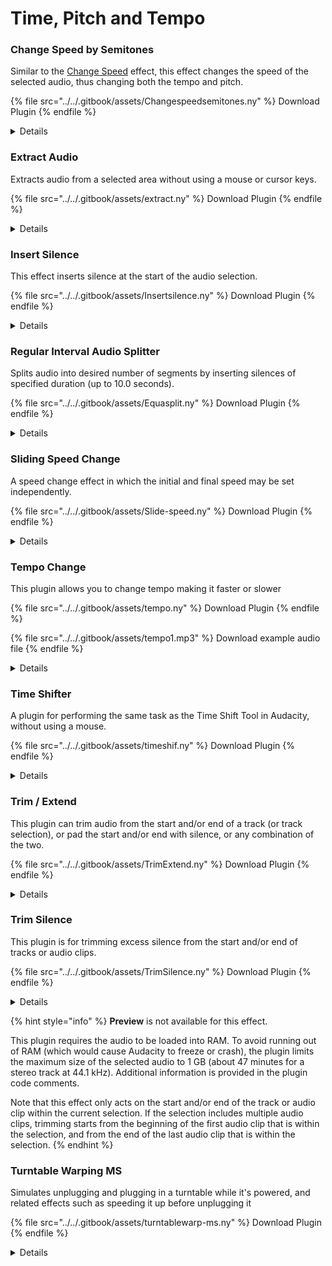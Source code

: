 # Time, Pitch and Tempo

### Change Speed by Semitones

Similar to the [Change Speed](https://manual.audacityteam.org/man/change\_speed.html) effect, this effect changes the speed of the selected audio, thus changing both the tempo and pitch.

{% file src="../../.gitbook/assets/Changespeedsemitones.ny" %}
Download Plugin
{% endfile %}

<details>

<summary>Details</summary>

Author: Steve Daulton

Similar to the [Change Speed](https://manual.audacityteam.org/man/change\_speed.html) effect, this effect changes the speed of the selected audio, thus changing both the tempo and pitch. Possible uses include slowing down music to aid transcription, where the amount of pitch change is known.

Parameters:

1. **Semitones change:** \[-24 to +24 semitones]

</details>

### Extract Audio

Extracts audio from a selected area without using a mouse or cursor keys.

{% file src="../../.gitbook/assets/extract.ny" %}
Download Plugin
{% endfile %}

<details>

<summary>Details</summary>

Author: [David R.Sky](https://audionyq.com/david\_r\_sky)

Extracts audio from a selected area without using a mouse or cursor keys. Audacity has a Selection Toolbar providing a screen-reader friendly display of selection start time and duration which you could use for similar purpose, this plugin provides a solution. It also has an easy option to extract a percentage of the selected audio. For example, selecting 50% "start percent" and 100% "end percent" will leave you with only the last half of your selection.

Parameters:

1. **Time or percent?**
2. **Start time:** \[seconds, maximum 600]
3. **End time:** \[seconds, maximum 600]
4. **Start percent:**
5. **End percent:**

</details>

### Insert Silence

This effect inserts silence at the start of the audio selection.

{% file src="../../.gitbook/assets/Insertsilence.ny" %}
Download Plugin
{% endfile %}

<details>

<summary>Details</summary>

Author: Steve Daulton

This effect inserts silence at the start of the audio selection. The length of inserted silence is equal to the length of the selection. This effect may be useful in situations where it is necessary to insert a lot of silences because Audacity (2.0.1 and later) allow keyboard shortcuts to be set for effects (see: [https://manual.audacityteam.org/o/man/keyboard\_preferences.html#change](https://manual.audacityteam.org/o/man/keyboard\_preferences.html#change))

This effect has no controls.

</details>

### Regular Interval Audio Splitter

Splits audio into desired number of segments by inserting silences of specified duration (up to 10.0 seconds).

{% file src="../../.gitbook/assets/Equasplit.ny" %}
Download Plugin
{% endfile %}

<details>

<summary>Details</summary>

Author: [David R.Sky](https://audionyq.com/david\_r\_sky)

Previously called "Audio chunker". Splits audio into desired number of segments by inserting silences of specified duration (up to 10.0 seconds). You can also specify fade-in and fade-out lengths for each segment. By setting number of segments to ' 1 ' you can use audio splitter to apply a specified fade-in and fade-out to a single length of audio in one action.

Parameters:

1. **Number of audio segments:** \[1 to 120, default 10]
2. **Silence duration between segments \[seconds]:** \[0.01 to 10, default 1]
3. **Fade-in/fade-out length \[milliseconds; 0 = no fade]:** \[0 to 500, default 20]

</details>

### Sliding Speed Change

A speed change effect in which the initial and final speed may be set independently.

{% file src="../../.gitbook/assets/Slide-speed.ny" %}
Download Plugin
{% endfile %}

<details>

<summary>Details</summary>

Author: Steve Daulton

A speed change effect in which the initial and final speed may be set independently. Like Audacity's [Change Speed](https://manual.audacityteam.org/man/change\_speed.html) effect, this effect changes both the tempo and pitch of the audio.

**Accessibility:** This effect may be useful as an accessible alternative to Audacity's [Time Tracks](https://manual.audacityteam.org/man/time\_tracks.html).

Parameters:

1. **Initial speed (0.1 to 10 x):** \[0.1 to 10, default 1.0] Sets the initial speed.
2. **Final speed (0.1 to 10 x):** \[0.1 to 10, default 1.0] Sets the final speed.

The speed controls set the initial and final speed as a multiple of the original speed. A setting of 1.0 means 1x the original speed, in other words, unchanged. 2x speed is double speed. 0.5x speed is half speed. The speed changes linearly between the 'Initial' and 'Final' settings.

</details>

### Tempo Change

This plugin allows you to change tempo making it faster or slower

{% file src="../../.gitbook/assets/tempo.ny" %}
Download Plugin
{% endfile %}

{% file src="../../.gitbook/assets/tempo1.mp3" %}
Download example audio file
{% endfile %}

<details>

<summary>Details</summary>

Author: [David R.Sky](https://audionyq.com/david\_r\_sky)

For those who are confused by Audacity's "Change Speed" effect where to make the tempo twice as slow you apply a -50% change and to make it twice as fast apply a 100% change, try this plugin. Its default settings multiply the tempo by 0.5, making the tempo twice as slow (dividing by 2.0 has the same effect). To make the tempo twice as fast, simply multiply by 2.0 (or divide by 0.5). The default setting (the opposite of Audacity's "Change Speed" default) might be handy for example to return tapes dubbed at 2x speed to normal speed.

Parameters:

1. **Tempo change factor:** \[0.1 to 8.0, default 0.5]
2. **Multiply or divide:** \[0=multiply (default), 1=divide] - multiplies or divides by the tempo change number.

</details>

### Time Shifter

A plugin for performing the same task as the Time Shift Tool in Audacity, without using a mouse.

{% file src="../../.gitbook/assets/timeshif.ny" %}
Download Plugin
{% endfile %}

<details>

<summary>Details</summary>

Author: [David R.Sky](https://audionyq.com/david\_r\_sky)

A plugin for performing the same task as the Time Shift Tool in Audacity, without using a mouse. The effect works thus: if the shift value is positive, silence is inserted before the selection. If the shift value is negative, audio is removed from the start of the selection. If your selected track is mono, set the value in the left/mono edit field, if your track is stereo, set the values in both the left/mono and right channel shift value fields. Setting slightly different values in both fields when you have a stereo track can be used for special effect.

Note that positive shifts can lead to the audio being truncated at the right edge when shifting a stereo track. To avoid this, split the stereo track using the Track Drop-down Menu, select each track in turn and apply the shift you want using the Mono/left channel shift field. If the audio starts after time zero and is preceded by empty space, convert the empty space to silence with Project > Quick Mix in legacy Audacity up to and including version 1.3.13. In current Audacity, select the track, press J, then press SHIFT + HOME, then Generate > Silence. This prevents truncation of the audio providing there is sufficient silence at the start of the track.

Parameters:

1. **Mono/left channel shift:** \[-1000 - +1000, default 0]
2. **Right channel shift:** \[-1000 - +1000, default 0]
3. **\[0=milliseconds 1=seconds]** (default is milliseconds)

</details>

### Trim / Extend

This plugin can trim audio from the start and/or end of a track (or track selection), or pad the start and/or end with silence, or any combination of the two.

{% file src="../../.gitbook/assets/TrimExtend.ny" %}
Download Plugin
{% endfile %}

<details>

<summary>Details</summary>

Author: Steve Daulton

This plugin can trim audio from the start and/or end of a track (or track selection), or pad the start and/or end with silence, or any combination of the two. The effect can be used in a [Macro](https://manual.audacityteam.org/man/macros.html) for batch processing.

Parameters:

1. **Time units:** \[samples, milliseconds, seconds (default), minutes] This selection sets the time units for the following two controls.
2. **Trim / Extend start by:** \[-100 to +100, default 0] How much audio to trim (delete) from the start of the track selection, or how much silence to add to the start of the selection. Move the slider to the left or type a negative value to remove audio. Move the slider to the right or type a positive value to add silence.
3. **Trim / Extend end by:** \[-100 to +100, default 0] How much audio to trim (delete) from the end of the track selection, or how much silence to add to the end of the selection. Move the slider to the left or type a negative value to remove audio. Move the slider to the right or type a positive value to add silence.
4. **Error message control:** \[Show errors (default) / Hide errors] In the event of an error, a message will normally be shown to indicate what the error is. For example, if you attempt to delete a longer duration than the selection, an error message will indicate that the operation cannot be done. However, when using this effect in a Macro for batch processing, the error message will cause the Macro to stop until the error message is acknowledged. That behavior may not be wanted, so "Hide errors" may be selected to suppress error messages. When "Hide errors" is enabled, if an error is encountered, the plugin will silently skip the current track and continue with any remaining tracks.

</details>

### Trim Silence

This plugin is for trimming excess silence from the start and/or end of tracks or audio clips.

{% file src="../../.gitbook/assets/TrimSilence.ny" %}
Download Plugin
{% endfile %}

<details>

<summary>Details</summary>

Author: Steve Daulton

This plugin is for trimming excess silence from the start and/or end of tracks or audio clips. The effect can be used in a [Macro](https://manual.audacityteam.org/man/macros.html) for batch processing.

Parameters:

1. **Silence Threshold (dB):** \[-100 to 0, default -48] Audio below this level at the start or end of the track may be trimmed.
2. **Silence to leave at start (0 to 30 seconds):** \[0 to 30 seconds, default 0] When trimming silence from the start of a track or audio clip, the silence will not be trimmed shorter than this length. Note that if the silence at the start of the track is already shorter than this length, it will not be trimmed and will not be extended.
3. **Silence to leave at end (0 to 30 seconds):** \[0 to 30 seconds, default 0] When trimming silence from the end of a track or audio clip, the silence will not be trimmed shorter than this length. Note that if the silence at the end of the track is already shorter than this length, it will not be trimmed and will not be extended.

<!---->

1. **Preview** is not available for this effect.
2. This plugin requires the audio to be loaded into RAM. To avoid running out of RAM (which would cause Audacity to freeze or crash), the plugin limits the maximum size of the selected audio to 1 GB (about 47 minutes for a stereo track at 44.1 kHz). Additional information is provided in the plugin code comments.

</details>

{% hint style="info" %}
**Preview** is not available for this effect.

This plugin requires the audio to be loaded into RAM. To avoid running out of RAM (which would cause Audacity to freeze or crash), the plugin limits the maximum size of the selected audio to 1 GB (about 47 minutes for a stereo track at 44.1 kHz). Additional information is provided in the plugin code comments.

Note that this effect only acts on the start and/or end of the track or audio clip within the current selection. If the selection includes multiple audio clips, trimming starts from the beginning of the first audio clip that is within the selection, and from the end of the last audio clip that is within the selection.
{% endhint %}

### Turntable Warping MS

Simulates unplugging and plugging in a turntable while it's powered, and related effects such as speeding it up before unplugging it

{% file src="../../.gitbook/assets/turntablewarp-ms.ny" %}
Download Plugin
{% endfile %}

<details>

<summary>Details</summary>

Authors: [David R.Sky](https://audionyq.com/david\_r\_sky), Roger B. Dannenberg

Simulates unplugging and plugging in a turntable while it's powered, and related effects such as speeding it up before unplugging it. Improved over the previous turntablewarp.ny - this version lets you warp both mono and stereo audio. The default settings simulate unplugging a turntable - the audio starts to slow down halfway through the selection area, and drops to 40% of original volume by the end.

**Parameters:**

1. **Initial step:** \[-36 - +36 semitones, default 0] - the resulting pitch change at the start of the selection, defined as number of semitones above or below the original pitch (1 step = 1 semitone, so 12 steps = 1 octave.)
2. **Initial amplitude:** \[0 - 100 percent, default 100] - the resulting volume at the start of the selection, related to the original amplitude (so 100% = no change).
3. **Change time:** \[0 - 100 percent, default 50] - the point in time in the selection (set internally to the original pitch and volume) at which the warping values change to reach and move away from this point. What this means is that depending on your start and end step and amplitude values, you can design warps that slow down then speed up; speed up then slow down; speed up to a particular pitch then remain there; slowly speed up then quickly speed up.
4. **End step:** \[-36 - +36 semitones, default -12] - the resulting pitch change at the end of the audio. compared to the original pitch.
5. **End amplitude:** \[0 - 100 percent, default 40] - the resulting volume at the end of the selection, compared to the original volume.

</details>

